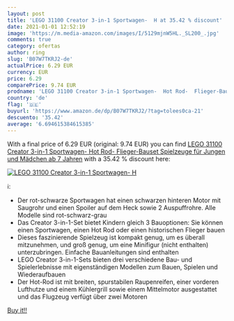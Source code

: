 ```yaml
---
layout: post
title: 'LEGO 31100 Creator 3-in-1 Sportwagen-  H at 35.42 % discount'
date: 2021-01-01 12:52:19
image: 'https://m.media-amazon.com/images/I/5129mjnW5HL._SL200_.jpg'
comments: true
category: ofertas
author: ring
slug: 'B07W7TKRJ2-de'
actualPrice: 6.29 EUR
currency: EUR
price: 6.29
comparePrice: 9.74 EUR
prodname: 'LEGO 31100 Creator 3-in-1 Sportwagen-  Hot Rod-  Flieger-Bauset  Spielzeuge für Jungen und Mädchen ab 7 Jahren'
country: 'de'
flag: '🇩🇪'
buyurl: 'https://www.amazon.de/dp/B07W7TKRJ2/?tag=tolees0ca-21'
descuento: '35.42'
average: '6.694615384615385'
---
```


With a final price of 6.29 EUR (original: 9.74 EUR) you can find [LEGO 31100 Creator 3-in-1 Sportwagen-  Hot Rod-  Flieger-Bauset  Spielzeuge für Jungen und Mädchen ab 7 Jahren](https://www.amazon.de/dp/B07W7TKRJ2/?tag=tolees0ca-21) with a  35.42 % discount here:

[![LEGO 31100 Creator 3-in-1 Sportwagen-  H](https://m.media-amazon.com/images/I/5129mjnW5HL._SL200_.jpg)](https://www.amazon.de/dp/B07W7TKRJ2/?tag=tolees0ca-21)

ℹ️:

- Der rot-schwarze Sportwagen hat einen schwarzen hinteren Motor mit Saugrohr und einen Spoiler auf dem Heck sowie 2 Auspuffrohre. Alle Modelle sind rot-schwarz-grau
- Das Creator 3-in-1-Set bietet Kindern gleich 3 Bauoptionen: Sie können einen Sportwagen, einen Hot Rod oder einen historischen Flieger bauen
- Dieses faszinierende Spielzeug ist kompakt genug, um es überall mitzunehmen, und groß genug, um eine Minifigur (nicht enthalten) unterzubringen. Einfache Bauanleitungen sind enthalten
- LEGO Creator 3-in-1-Sets bieten drei verschiedene Bau- und Spielerlebnisse mit eigenständigen Modellen zum Bauen, Spielen und Wiederaufbauen
- Der Hot-Rod ist mit breiten, spurstabilen Raupenreifen, einer vorderen Lufthutze und einem Kühlergrill sowie einem Mittelmotor ausgestattet und das Flugzeug verfügt über zwei Motoren

[Buy it!!](https://www.amazon.de/dp/B07W7TKRJ2/?tag=tolees0ca-21)
